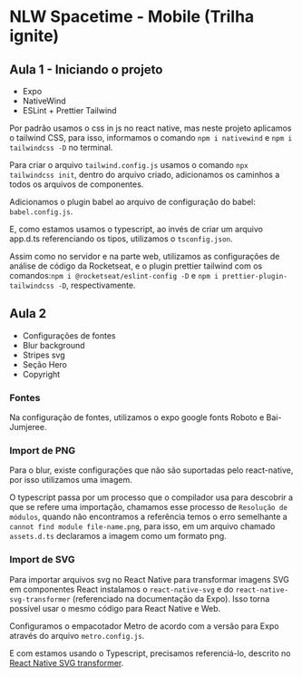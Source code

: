 # NLW Spacetime - Mobile (Trilha ignite)

## Aula 1 - Iniciando o projeto

- Expo
- NativeWind
- ESLint + Prettier Tailwind

Por padrão usamos o css in js no react native, mas neste projeto aplicamos o tailwind CSS, para isso, informamos o comando `npm i nativewind` e `npm i tailwindcss -D` no terminal.

Para criar o arquivo `tailwind.config.js` usamos o comando `npx tailwindcss init`, dentro do arquivo criado, adicionamos os caminhos a todos os arquivos de componentes.

Adicionamos o plugin babel ao arquivo de configuração do babel: `babel.config.js`.

E, como estamos usamos o typescript, ao invés de criar um arquivo app.d.ts referenciando os tipos, utilizamos o `tsconfig.json`.

Assim como no servidor e na parte web, utilizamos as configurações de análise de código da Rocketseat, e o plugin prettier tailwind com os comandos:`npm i @rocketseat/eslint-config -D` e
`npm i prettier-plugin-tailwindcss -D`, respectivamente.

## Aula 2

- Configurações de fontes
- Blur background
- Stripes svg
- Seção Hero
- Copyright

### Fontes

Na configuração de fontes, utilizamos o expo google fonts Roboto e Bai-Jumjeree.

### Import de PNG

Para o blur, existe configurações que não são suportadas pelo react-native, por isso utilizamos uma imagem.

O typescript passa por um processo que o compilador usa para descobrir a que se refere uma importação, chamamos esse processo de `Resolução de módulos`, quando não encontramos a referência temos o erro semelhante a `cannot find module file-name.png`, para isso, em um arquivo chamado `assets.d.ts` declaramos a imagem como um formato png.

### Import de SVG

Para importar arquivos svg no React Native para transformar imagens SVG em componentes React
instalamos o `react-native-svg` e do `react-native-svg-transformer` (referenciado na documentação da Expo). Isso torna possível usar o mesmo código para React Native e Web.

Configuramos o empacotador Metro de acordo com a versão para Expo através do arquivo `metro.config.js`.

E com estamos usando o Typescript, precisamos referenciá-lo, descrito no [React Native SVG transformer](https://github.com/kristerkari/react-native-svg-transformer).
